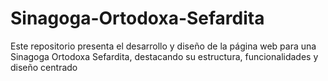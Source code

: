 # Sinagoga-Ortodoxa-Sefardita
Este repositorio presenta el desarrollo y diseño de la página web para una Sinagoga Ortodoxa Sefardita, destacando su estructura, funcionalidades y diseño centrado
